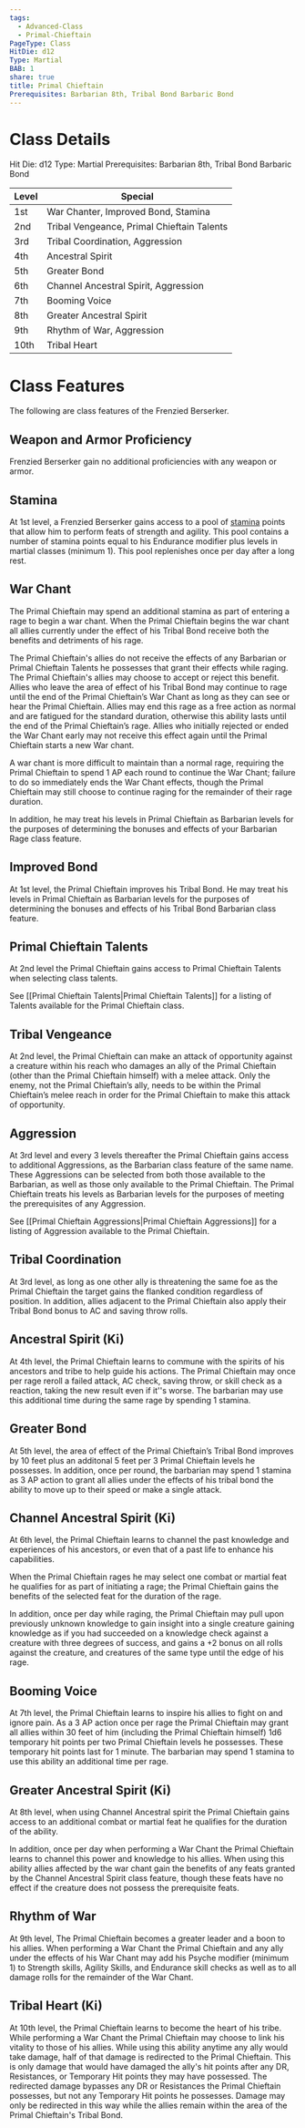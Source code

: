 ```yaml
---
tags:
  - Advanced-Class
  - Primal-Chieftain
PageType: Class
HitDie: d12
Type: Martial
BAB: 1
share: true
title: Primal Chieftain
Prerequisites: Barbarian 8th, Tribal Bond Barbaric Bond
---
```

# Class Details
Hit Die:  d12
Type: Martial
Prerequisites: Barbarian 8th, Tribal Bond Barbaric Bond

| Level | Special                                    |
| ----- | ------------------------------------------ |
| 1st   | War Chanter, Improved Bond, Stamina        |
| 2nd   | Tribal Vengeance, Primal Chieftain Talents |
| 3rd   | Tribal Coordination, Aggression            |
| 4th   | Ancestral Spirit                           |
| 5th   | Greater Bond                               |
| 6th   | Channel Ancestral Spirit, Aggression       |
| 7th   | Booming Voice                              |
| 8th   | Greater Ancestral Spirit                   |
| 9th   | Rhythm of War, Aggression                  |
| 10th  | Tribal Heart                               |

# Class Features

The following are class features of the Frenzied Berserker. 
## Weapon and Armor Proficiency

Frenzied Berserker gain no additional proficiencies with any weapon or armor.
## Stamina

At 1st level, a Frenzied Berserker gains access to a pool of <a href="/Rules/Combat%20Rules/Combat%20Statistics/#stamina">stamina</a> points that allow him to perform feats of strength and agility. This pool contains a number of stamina points equal to his Endurance modifier plus levels in martial classes (minimum 1). This pool replenishes once per day after a long rest.
## War Chant

The Primal Chieftain may spend an additional stamina as part of entering a rage to begin a war chant. When the Primal Chieftain begins the war chant all allies currently under the effect of his Tribal Bond receive both the benefits and detriments of his rage.

The Primal Chieftain's allies do not receive the effects of any Barbarian or Primal Chieftain Talents he possesses that grant their effects while raging. The Primal Chieftain's allies may choose to accept or reject this benefit. Allies who leave the area of effect of his Tribal Bond may continue to rage until the end of the Primal Chieftain’s War Chant as long as they can see or hear the Primal Chieftain. Allies may end this rage as a free action as normal and are fatigued for the standard duration, otherwise this ability lasts until the end of the Primal Chieftain’s rage. Allies who initially rejected or ended the War Chant early may not receive this effect again until the Primal Chieftain starts a new War chant.

A war chant is more difficult to maintain than a normal rage, requiring the Primal Chieftain to spend 1 AP each round to continue the War Chant; failure to do so immediately ends the War Chant effects, though the Primal Chieftain may still choose to continue raging for the remainder of their rage duration.

In addition, he may treat his levels in Primal Chieftain as Barbarian levels for the purposes of determining the bonuses and effects of your Barbarian Rage class feature.
## Improved Bond

At 1st level, the Primal Chieftain improves his Tribal Bond. He may treat his levels in Primal Chieftain as Barbarian levels for the purposes of determining the bonuses and effects of his Tribal Bond Barbarian class feature.
## Primal Chieftain Talents

At 2nd level the Primal Chieftain gains access to Primal Chieftain Talents when selecting class talents.

See [[Primal Chieftain Talents|Primal Chieftain Talents]] for a listing of Talents available for the Primal Chieftain class.
## Tribal Vengeance

At 2nd level, the Primal Chieftain can make an attack of opportunity against a creature within his reach who damages an ally of the Primal Chieftain (other than the Primal Chieftain himself) with a melee attack. Only the enemy, not the Primal Chieftain’s ally, needs to be within the Primal Chieftain’s melee reach in order for the Primal Chieftain to make this attack of opportunity.
## Aggression

At 3rd level and every 3 levels thereafter the Primal Chieftain gains access to additional Aggressions, as the Barbarian class feature of the same name. These Aggressions can be selected from both those available to the Barbarian, as well as those only available to the Primal Chieftain. The Primal Chieftain treats his levels as Barbarian levels for the purposes of meeting the prerequisites of any Aggression.

See [[Primal Chieftain Aggressions|Primal Chieftain Aggressions]] for a listing of Aggression available to the Primal Chieftain.
## Tribal Coordination

At 3rd level, as long as one other ally is threatening the same foe as the Primal Chieftain the target gains the flanked condition regardless of position. In addition, allies adjacent to the Primal Chieftain also apply their Tribal Bond bonus to AC and saving throw rolls.
## Ancestral Spirit (Ki)

At 4th level, the Primal Chieftain learns to commune with the spirits of his ancestors and tribe to help guide his actions. The Primal Chieftain may once per rage reroll a failed attack, AC check, saving throw, or skill check as a reaction, taking the new result even if it''s worse. The barbarian may use this additional time during the same rage by spending 1 stamina.
## Greater Bond

At 5th level, the area of effect of the Primal Chieftain’s Tribal Bond improves by 10 feet plus an additonal 5 feet per 3 Primal Chieftain levels he possesses. In addition, once per round, the barbarian may spend 1 stamina as 3 AP action to grant all allies under the effects of his tribal bond the ability to move up to their speed or make a single attack. 
## Channel Ancestral Spirit (Ki)

At 6th level, the Primal Chieftain learns to channel the past knowledge and experiences of his ancestors, or even that of a past life to enhance his capabilities.

When the Primal Chieftain rages he may select one combat or martial feat he qualifies for as part of initiating a rage; the Primal Chieftain gains the benefits of the selected feat for the duration of the rage.

In addition, once per day while raging, the Primal Chieftain may pull upon previously unknown knowledge to gain insight into a single creature gaining knowledge as if you had succeeded on a knowledge check against a creature with three degrees of success, and gains a +2 bonus on all rolls against the creature, and creatures of the same type until the edge of his rage.
## Booming Voice

At 7th level, the Primal Chieftain learns to inspire his allies to fight on and ignore pain. As a 3 AP action once per rage the Primal Chieftain may grant all allies within 30 feet of him (including the Primal Chieftain himself) 1d6 temporary hit points per two Primal Chieftain levels he possesses. These temporary hit points last for 1 minute. The barbarian may spend 1 stamina to use this ability an additional time per rage.
## Greater Ancestral Spirit (Ki)

At 8th level, when using Channel Ancestral spirit the Primal Chieftain gains access to an additional combat or martial feat he qualifies for the duration of the ability.

In addition, once per day when performing a War Chant the Primal Chieftain learns to channel this power and knowledge to his allies. When using this ability allies affected by the war chant gain the benefits of any feats granted by the Channel Ancestral Spirit class feature, though these feats have no effect if the creature does not possess the prerequisite feats.
## Rhythm of War

At 9th level, The Primal Chieftain becomes a greater leader and a boon to his allies. When performing a War Chant the Primal Chieftain and any ally under the effects of his War Chant may add his Psyche modifier (minimum 1) to Strength skills, Agility Skills, and Endurance skill checks as well as to all damage rolls for the remainder of the War Chant.
## Tribal Heart (Ki)

At 10th level, the Primal Chieftain learns to become the heart of his tribe. While performing a War Chant the Primal Chieftain may choose to link his vitality to those of his allies. While using this ability anytime any ally would take damage, half of that damage is redirected to the Primal Chieftain. This is only damage that would have damaged the ally's hit points after any DR, Resistances, or Temporary Hit points they may have possessed. The redirected damage bypasses any DR or Resistances the Primal Chieftain possesses, but not any Temporary Hit points he possesses. Damage may only be redirected in this way while the allies remain within the area of the Primal Chieftain's Tribal Bond.






